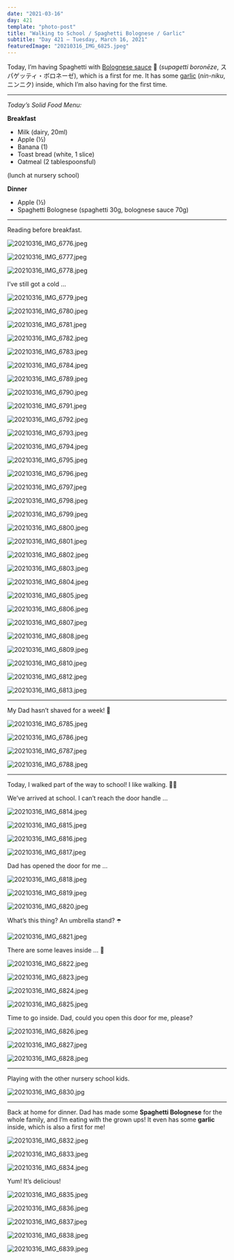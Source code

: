 ```yaml
---
date: "2021-03-16"
day: 421
template: "photo-post"
title: "Walking to School / Spaghetti Bolognese / Garlic"
subtitle: "Day 421 – Tuesday, March 16, 2021"
featuredImage: "20210316_IMG_6825.jpeg"
---
```


Today, I’m having Spaghetti with <a href="https://en.wikipedia.org/wiki/Bolognese_sauce">Bolognese sauce</a> 🍝 (*supagetti boronēze*, スパゲッティ・ボロネーゼ), which is a first for me. It has some <a href="https://en.wikipedia.org/wiki/Garlic">garlic</a> (*nin-niku*, ニンニク) inside, which I’m also having for the first time.

<hr />

_Today’s Solid Food Menu:_

**Breakfast**

- Milk (dairy, 20ml)
- Apple (½)
- Banana (1)
- Toast bread (white, 1 slice)
- Oatmeal (2 tablespoonsful)

(lunch at nursery school)

**Dinner**

- Apple (½)
- Spaghetti Bolognese (spaghetti 30g, bolognese sauce 70g)

<hr />

Reading before breakfast.

![20210316_IMG_6776.jpeg](20210316_IMG_6776.jpeg)

![20210316_IMG_6777.jpeg](20210316_IMG_6777.jpeg)

![20210316_IMG_6778.jpeg](20210316_IMG_6778.jpeg)

I’ve still got a cold …

![20210316_IMG_6779.jpeg](20210316_IMG_6779.jpeg)

![20210316_IMG_6780.jpeg](20210316_IMG_6780.jpeg)

![20210316_IMG_6781.jpeg](20210316_IMG_6781.jpeg)

![20210316_IMG_6782.jpeg](20210316_IMG_6782.jpeg)

![20210316_IMG_6783.jpeg](20210316_IMG_6783.jpeg)

![20210316_IMG_6784.jpeg](20210316_IMG_6784.jpeg)

![20210316_IMG_6789.jpeg](20210316_IMG_6789.jpeg)

![20210316_IMG_6790.jpeg](20210316_IMG_6790.jpeg)

![20210316_IMG_6791.jpeg](20210316_IMG_6791.jpeg)

![20210316_IMG_6792.jpeg](20210316_IMG_6792.jpeg)

![20210316_IMG_6793.jpeg](20210316_IMG_6793.jpeg)

![20210316_IMG_6794.jpeg](20210316_IMG_6794.jpeg)

![20210316_IMG_6795.jpeg](20210316_IMG_6795.jpeg)

![20210316_IMG_6796.jpeg](20210316_IMG_6796.jpeg)

![20210316_IMG_6797.jpeg](20210316_IMG_6797.jpeg)

![20210316_IMG_6798.jpeg](20210316_IMG_6798.jpeg)

![20210316_IMG_6799.jpeg](20210316_IMG_6799.jpeg)

![20210316_IMG_6800.jpeg](20210316_IMG_6800.jpeg)

![20210316_IMG_6801.jpeg](20210316_IMG_6801.jpeg)

![20210316_IMG_6802.jpeg](20210316_IMG_6802.jpeg)

![20210316_IMG_6803.jpeg](20210316_IMG_6803.jpeg)

![20210316_IMG_6804.jpeg](20210316_IMG_6804.jpeg)

![20210316_IMG_6805.jpeg](20210316_IMG_6805.jpeg)

![20210316_IMG_6806.jpeg](20210316_IMG_6806.jpeg)

![20210316_IMG_6807.jpeg](20210316_IMG_6807.jpeg)

![20210316_IMG_6808.jpeg](20210316_IMG_6808.jpeg)

![20210316_IMG_6809.jpeg](20210316_IMG_6809.jpeg)

![20210316_IMG_6810.jpeg](20210316_IMG_6810.jpeg)

![20210316_IMG_6812.jpeg](20210316_IMG_6812.jpeg)

![20210316_IMG_6813.jpeg](20210316_IMG_6813.jpeg)

<hr />

My Dad hasn’t shaved for a week! 🧔

![20210316_IMG_6785.jpeg](20210316_IMG_6785.jpeg)

![20210316_IMG_6786.jpeg](20210316_IMG_6786.jpeg)

![20210316_IMG_6787.jpeg](20210316_IMG_6787.jpeg)

![20210316_IMG_6788.jpeg](20210316_IMG_6788.jpeg)

<hr />

Today, I walked part of the way to school! I like walking. 🚶‍♂️

We’ve arrived at school. I can’t reach the door handle …

![20210316_IMG_6814.jpeg](20210316_IMG_6814.jpeg)

![20210316_IMG_6815.jpeg](20210316_IMG_6815.jpeg)

![20210316_IMG_6816.jpeg](20210316_IMG_6816.jpeg)

![20210316_IMG_6817.jpeg](20210316_IMG_6817.jpeg)

Dad has opened the door for me …

![20210316_IMG_6818.jpeg](20210316_IMG_6818.jpeg)

![20210316_IMG_6819.jpeg](20210316_IMG_6819.jpeg)

![20210316_IMG_6820.jpeg](20210316_IMG_6820.jpeg)

What’s this thing? An umbrella stand? ☂️

![20210316_IMG_6821.jpeg](20210316_IMG_6821.jpeg)

There are some leaves inside … 🍂

![20210316_IMG_6822.jpeg](20210316_IMG_6822.jpeg)

![20210316_IMG_6823.jpeg](20210316_IMG_6823.jpeg)

![20210316_IMG_6824.jpeg](20210316_IMG_6824.jpeg)

![20210316_IMG_6825.jpeg](20210316_IMG_6825.jpeg)

Time to go inside. Dad, could you open this door for me, please?

![20210316_IMG_6826.jpeg](20210316_IMG_6826.jpeg)

![20210316_IMG_6827.jpeg](20210316_IMG_6827.jpeg)

![20210316_IMG_6828.jpeg](20210316_IMG_6828.jpeg)

<hr />

Playing with the other nursery school kids.

![20210316_IMG_6830.jpg](20210316_IMG_6830.jpg)

<hr />

Back at home for dinner. Dad has made some **Spaghetti Bolognese** for the whole family, and I’m eating with the grown ups! It even has some **garlic** inside, which is also a first for me!

![20210316_IMG_6832.jpeg](20210316_IMG_6832.jpeg)

![20210316_IMG_6833.jpeg](20210316_IMG_6833.jpeg)

![20210316_IMG_6834.jpeg](20210316_IMG_6834.jpeg)

Yum! It’s delicious!

![20210316_IMG_6835.jpeg](20210316_IMG_6835.jpeg)

![20210316_IMG_6836.jpeg](20210316_IMG_6836.jpeg)

![20210316_IMG_6837.jpeg](20210316_IMG_6837.jpeg)

![20210316_IMG_6838.jpeg](20210316_IMG_6838.jpeg)

![20210316_IMG_6839.jpeg](20210316_IMG_6839.jpeg)
